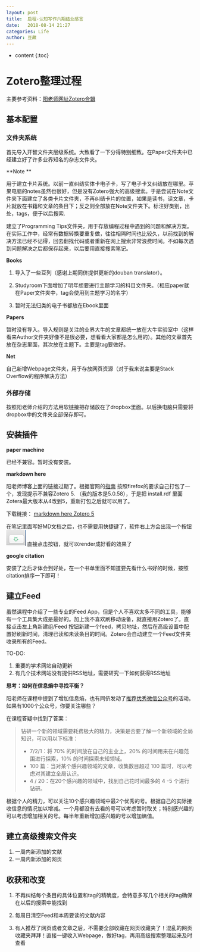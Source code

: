 ```yaml
---
layout: post
title:  启程-认知写作六期结业感言
date:   2018-08-14 21:27
categories: Life
author: 豆藏
---
```


* content
{:toc}



# Zotero整理过程

主要参考资料：[阳老师网址Zotero合辑](https://www.yangzhiping.com/tech/zotero)



## 基本配置

### 文件夹系统

首先导入开智文件夹层级系统。大致看了一下分得特别细致。在Paper文件夹中已经建立好了许多业界知名的杂志文件夹。

**Note **

用于建立卡片系统。以前一直纠结实体卡电子卡，写了电子卡又纠结放在哪里。苹果电脑的notes虽然也很好，但是没有Zotero强大的高级搜索。于是尝试在Note文件夹下面建立了各类卡片文件夹，不再纠结卡片的位置，如果是读书，读文章，卡片就放在书籍和文章的条目下；反之则全部放在Note文件夹下。标注好类别，出处，tags，便于以后搜索.

建立了Programming Tips文件夹，用于存放编程过程中遇到的问题和解决方案。在实际工作中，经常有数据转换要重复做，往往相隔时间也比较久，以前找到的解决方法已经不记得，回去翻找代码或者重新在网上搜索非常浪费时间。不如每次遇到问题解决之后都保存起来，以后要用直接搜索笔记。





**Books**

1. 导入了一些豆列（感谢上期同侪提供更新的douban translator）。

2. Studyroom下面增加了明年想要进行主题学习的科目文件夹。（相应paper就在Paper文件夹中，tag会使用到主题学习的名字）
3. 暂时无法归类的电子书都放在Ebook里面



**Papers**

暂时没有导入。导入规则是关注的业界大牛的文章都统一放在大牛实验室中（这样看来Author文件夹好像不是很必要，想看看大家都是怎么用的）。其他的文章首先放在杂志里面，其次放在主题下。主要是tag要做好。



**Net**

自己新增Webpage文件夹，用于存放网页资源（对于我来说主要是Stack Overflow的程序解决方法）



### 外部存储

按照阳老师介绍的方法用软链接把存储放在了dropbox里面。以后换电脑只需要将dropbox中的文件夹全部保存即可。



## 安装插件

**paper machine**

已经不兼容。暂时没有安装。



**markdown here**

阳老师博客上面的链接过期了。根据官网的[指南](https://github.com/adam-p/markdown-here#building-the-extension-bundles) 按照firefox的要求自己打包了一个，发现提示不兼容Zotero 5. （我的版本是5.0.58），于是把 install.rdf 里面Zotera最大版本从4改到5，重新打包之后就可以用了。

下载链接： [markdown here Zotero 5](https://github.com/bchen4/images/raw/master/omc_ia/markdownhere_zotero5.xpi.zip)

在笔记里面写好MD文档之后，也不需要用快捷键了，软件右上方会出现一个按钮
![md](https://github.com/bchen4/images/raw/master/omc_ia/markdownhere.png)
直接点击按钮，就可以render成好看的效果了



**google citation**

安装了之后才体会到好处，在一个书单里面不知道要先看什么书好的时候，按照citation排序一下即可！





## 建立Feed

虽然课程中介绍了一些专业的Feed App，但是个人不喜欢太多不同的工具，能够有一个工具集大成是最好的。加上我不喜欢刷移动设备，就直接用Zotero了。直接点击左上角新建组/Feed 按钮新建一个feed，拷贝地址，然后在高级设置中配置好刷新时间，清理已读和未读条目的时间。Zotero会自动建立一个Feed文件夹收录所有的Feed。



TO-DO: 

1. 重要的学术网站自动更新
2. 有几个技术网站没有提供RSS地址，需要研究一下如何获得RSS地址



**思考：如何在信息熵中寻找平衡？**

阳老师在课程中提到了增加信息熵，也有同侪发动了[推荐优秀微信公众号](https://github.com/lirenchong/FollowTheWeChat)的活动。如果有1000个公众号，你要关注哪些？

在课程答疑中找到了答案：

> 钻研一个新的领域需要耗费极大的精力，决策是否要了解一个新领域的全局知识，可以用以下标准：
>
> - 7/2/1：将 70% 的时间放在自己的主业上，20% 的时间用来在兴趣范围进行探索，10% 的时间探索未知领域。
> - 100 篇：当对某个感兴趣领域的文章，收集数目超过 100 篇时，可以考虑对其建立全局认识。
> - 4 / 20：在20个感兴趣的领域中，找到自己花时间最多的 4 -5 个进行钻研。

根据个人的精力，可以关注10个感兴趣领域中最2个优秀的号。根据自己的实际接收信息的情况加以增减。一个月都没有去看的号可以考虑暂时取关；特别感兴趣的可以考虑增加相关的号。每半年重新增加感兴趣的号以增加熵值。





## 建立高级搜索文件夹

1. 一周内新添加的文献
2. 一周内新添加的网页



## 收获和改变

1. 不再纠结每个条目的具体位置和tag的精确度，会特意多写几个相关的tag确保在以后的搜索中能找到
2. 每周日清空Feed和本周要读的文献内容

3. 有人推荐了网页或者文章之后，不需要全部收藏在网页收藏夹了！混乱的网页收藏夹拜拜！直接一键收入Webpage，做好tag，再用高级搜索整理起来及时查看







